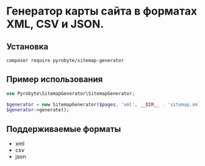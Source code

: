 # Генератор карты сайта в форматах XML, CSV и JSON.

## Установка
```bash
composer require pyrobyte/sitemap-generator
````

## Пример использования

```php
use Pyrobyte\SitemapGenerator\SitemapGenerator;

$generator = new SitemapGenerator($pages, 'xml', __DIR__ . 'sitemap.xml');
$generator->generate();
```

## Поддерживаемые форматы

* xml
* csv
* json
